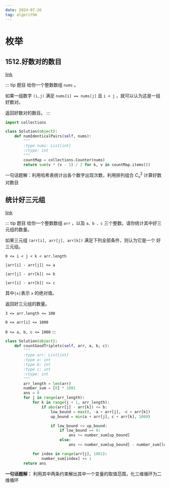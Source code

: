 ```yaml
---
date: 2024-07-26
tag: algorithm
---
```


# 枚举

## 1512.好数对的数目

[link](https://leetcode.cn/problems/number-of-good-pairs/description/?envType=study-plan-v2&envId=primers-list)

::: tip 题目
给你一个整数数组 `nums` 。

如果一组数字 `(i,j)` 满足 `nums[i] == nums[j]` 且 `i < j` ，就可以认为这是一组好数对。

返回好数对的数目。
:::

```python
import collections

class Solution(object):
    def numIdenticalPairs(self, nums):
        """
        :type nums: List[int]
        :rtype: int
        """
        countMap = collections.Counter(nums)
        return sum(v * (v - 1) / 2 for k, v in countMap.items())
```

一句话题解：利用哈希表统计出各个数字出现次数，利用排列组合 $C_v^2$ 计算好数对数目

## 统计好三元组

[link](https://leetcode.cn/problems/count-good-triplets/description/?envType=study-plan-v2&envId=primers-list)

::: tip 题目
给你一个整数数组 `arr` ，以及 `a、b 、c` 三个整数。请你统计其中好三元组的数量。

如果三元组 `(arr[i], arr[j], arr[k])` 满足下列全部条件，则认为它是一个 好三元组。

`0 <= i < j < k < arr.length`

`|arr[i] - arr[j]| <= a`

`|arr[j] - arr[k]| <= b`

`|arr[i] - arr[k]| <= c`

其中`|x|`表示 `x` 的绝对值。

返回好三元组的数量。

`3 <= arr.length <= 100`

`0 <= arr[i] <= 1000`

`0 <= a, b, c <= 1000`
:::

```python
class Solution(object):
    def countGoodTriplets(self, arr, a, b, c):
        """
        :type arr: List[int]
        :type a: int
        :type b: int
        :type c: int
        :rtype: int
        """
        arr_length = len(arr)
        number_sum = [0] * 1001
        ans = 0
        for j in range(arr_length):
            for k in range(j + 1, arr_length):
                if abs(arr[j] - arr[k]) <= b:
                    low_bound = max(0, -a + arr[j], -c + arr[k])
                    up_bound = min(a + arr[j], c + arr[k], 1000)

                    if low_bound <= up_bound:
                        if low_bound == 0:
                            ans += number_sum[up_bound]
                        else:
                            ans += number_sum[up_bound] - number_sum[low_bound - 1]

            for index in range(arr[j], 1001):
                number_sum[index] += 1
        return ans
```

**一句话题解：** 利用其中两条约束解出其中一个变量的取值范围，化三维循环为二维循环